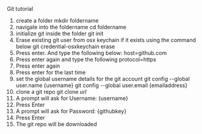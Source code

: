 Git tutorial
1. create a folder
    mkdir foldername
2. navigate into the foldername
    cd foldername
3. initialize git inside the folder
    git init
4. Erase existing git user from osx keychain if it exists using the command below
    git credential-osxkeychain erase 
5. Press enter. And type the following below:
    host=github.com
6. Press enter again and type the following
    protocol=https
7. Press enter again
8. Press enter for the last time
9. set the global username details for the git account
    git config --global user.name {username}
    git config --global user.email {emailaddress}
10. clone a git repo
    git clone _url_
11. A prompt will ask for Username: {username}
12. Press Enter
13. A prompt will ask for Password: {githubkey}
14. Press Enter
15. The git repo will be downloaded
